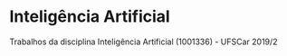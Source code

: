 # Inteligência Artificial
Trabalhos da disciplina Inteligência Artificial (1001336) - UFSCar 2019/2
